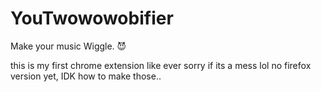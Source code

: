 # YouTwowowobifier
 Make your music Wiggle. 😈

this is my first chrome extension like ever sorry if its a mess lol
no firefox version yet, IDK how to make those..